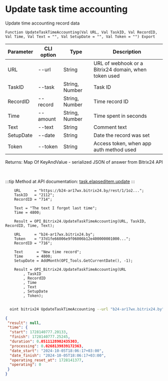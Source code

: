 ﻿---
sidebar_position: 5
---

# Update task time accounting
 Update time accounting record data



`Function UpdateTaskTimeAccounting(Val URL, Val TaskID, Val RecordID, Val Time, Val Text = "", Val SetupDate = "", Val Token = "") Export`

  | Parameter | CLI option | Type | Description |
  |-|-|-|-|
  | URL | --url | String | URL of webhook or a Bitrix24 domain, when token used |
  | TaskID | --task | String, Number | Task ID |
  | RecordID | --record | String, Number | Time record ID |
  | Time | --amount | String, Number | Time spent in seconds |
  | Text | --text | String | Comment text |
  | SetupDate | --date | String | Date the record was set |
  | Token | --token | String | Access token, when app auth method used |

  
  Returns:  Map Of KeyAndValue - serialized JSON of answer from Bitrix24 API

<br/>

:::tip
Method at API documentation: [task.elapseditem.update](https://dev.1c-bitrix.ru/rest_help/tasks/task/elapseditem/update.php)
:::
<br/>


```bsl title="Code example"
    URL      = "https://b24-ar17wx.bitrix24.by/rest/1/1o2...";
    TaskID   = "2112";
    RecordID = "714";

    Text = "The text I forgot last time";
    Time = 4800;

    Result = OPI_Bitrix24.UpdateTaskTimeAccounting(URL, TaskID, RecordID, Time, Text);

    URL      = "b24-ar17wx.bitrix24.by";
    Token    = "37d1fe66006e9f06006b12e400000001000...";
    RecordID = "716";

    Text      = "New time record";
    Time      = 4800;
    SetupDate = AddMonth(OPI_Tools.GetCurrentDate(), -1);

    Result = OPI_Bitrix24.UpdateTaskTimeAccounting(URL
        , TaskID
        , RecordID
        , Time
        , Text
        , SetupDate
        , Token);
```



```sh title="CLI command example"
    
  oint bitrix24 UpdateTaskTimeAccounting --url "b24-ar17wx.bitrix24.by" --task "1088" --record "308" --amount "4800" --text "The text I forgot last time" --date %date% --token "fe3fa966006e9f06006b12e400000001000..."

```

```json title="Result"
{
 "result": null,
 "time": {
  "start": 1728140777.20133,
  "finish": 1728140777.25245,
  "duration": 0.0511128902435303,
  "processing": 0.0268139839172363,
  "date_start": "2024-10-05T18:06:17+03:00",
  "date_finish": "2024-10-05T18:06:17+03:00",
  "operating_reset_at": 1728141377,
  "operating": 0
 }
}
```
